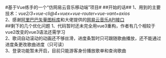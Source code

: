 #基于Vue练手的一个“仿网易云音乐移动端”项目#
##开始的话##
1、用到的主要技术：*vue2/3+vue-cli@4+vuex+vue-router+vue-vant+axios*  
2、感谢[阿里巴巴矢量图标库](https://www.iconfont.cn/)和大佬提供的[网易云音乐API接口](https://github.com/Binaryify/NeteaseCloudMusicApi)  
##剩下的几个优化问题
1、代码暂时还未完全用vue3重构，作者有几个相较于vue2改变的vue3语法还需学习  
2、歌词自动滚动的动画还不够丝滑，进度条暂时只可跟随歌曲播放，还不能通过进度条更改歌曲进度（只可读）  
3、登录功能暂未开启，目前只能游客身份播放歌单和查询歌曲  
